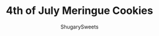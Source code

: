 ---
layout: ../../layouts/MarkdownPostLayout.astro
title: 4th of July Meringue Cookies
author: ShugarySweets
pubDate: 2019-01-15
description: "Patriotic Meringue Cookies to celebrate Independence Day! This red, white and blue dessert makes a festive addition to your 4th of July celebrations. Melt in your mouth cookies bursting with fun flavors!"
image_url: https://www.shugarysweets.com/wp-content/uploads/2012/06/4th-july-meringues-facebook.jpg
tags: ["Cookies","American"]
calories: 16
protein: 0
carbohydrates: 4
fats: 0
fiber: 0
ingredients: ["4 egg whites, room temperature","1 Tablespoon vinegar","1 Tablespoon corn starch","1 cup sugar (I like to use caster sugar, see note)","1 Tablespoon cherry Jello mix (powder)","1 Tablespoon berry blue Jello mix (powder","1/2 teaspoon lemon extract","Red and Blue gel food coloring, optional"]
serves: 60
time: "7 hours 40 minutes"
prepTime: "10 minutes"
instructions: ["In mixing bowl (that is completely clean and DRY), beat egg whites until foamy (about 30 seconds). Add vinegar and corn starch and continue to beat for another minute until soft peaks form. In a slow stream, add sugar. Beat for about 4-5 minutes until stiff peaks form.","Divide mixture into thirds. Beat in red gelatin and red food coloring to one third, blue jello and blue food coloring to second, and lemon extract to third. Line baking sheets with parchment paper. Fill pastry bags with meringue (one color in each bag) and pipe using a star tip.","Place baking sheets in 200 degree oven for 90 minutes. Turn oven off and leave meringues in oven for 6 hours, or overnight, to harden."]
nutrition: ["16 calories","4 grams carbohydrates","0 milligrams cholesterol","0 grams fat","0 grams fiber","0 grams protein","0 grams saturated fat","6 milligrams sodium","4 grams sugar","0 grams trans fat","0 grams unsaturated fat"]
---